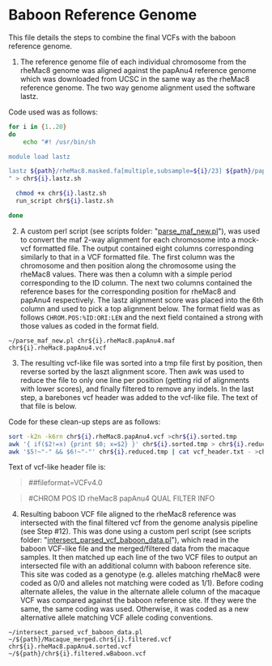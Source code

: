 # Baboon Reference Genome
This file details the steps to combine the final VCFs with the baboon reference genome.

1. The reference genome file of each individual chromosome from the rheMac8 genome was aligned against the papAnu4 reference genome which was downloaded from UCSC in the same way as the rheMac8 reference genome. The two way genome alignment used the software lastz.

Code used was as follows:

```sh
for i in {1..20}  
do
    echo "#! /usr/bin/sh

module load lastz

lastz ${path}/rheMac8.masked.fa[multiple,subsample=${i}/23] ${path}/papAnu4_subset.fa.masked --identity=75 --notransition --step=10 --gapped --chain --gfextend --format=maf+ >chr${i}.rheMac8.papAnu4.maf
" > chr${i}.lastz.sh

  chmod +x chr${i}.lastz.sh
  run_script chr${i}.lastz.sh                                                                                                                  

done
```

2. A custom perl script (see scripts folder: "[parse_maf_new.pl](https://github.com/StevisonLab/Arctoides-Hybridization/blob/main/scripts/parse_maf_new.pl)"), was used to convert the maf 2-way alignment for each chromosome into a mock-vcf formatted file. The output contained eight columns corresponding similarly to that in a VCF formatted file. The first column was the chromosome and then position along the chromosome using the rheMac8 values. There was then a column with a simple period corresponding to the ID column. The next two columns contained the reference bases for the corresponding position for rheMac8 and papAnu4 respectively. The lastz alignment score was placed into the 6th column and used to pick a top alignment below. The format field was as follows `CHROM.POS:%ID:ORI:LEN` and the next field contained a strong with those values as coded in the format field.

`~/parse_maf_new.pl chr${i}.rheMac8.papAnu4.maf chr${i}.rheMac8.papAnu4.vcf`

3. The resulting vcf-like file was sorted into a tmp file first by position, then reverse sorted by the laszt alignment score. Then awk was used to reduce the file to only one line per position (getting rid of alignments with lower scores), and finally filtered to remove any indels. In the last step, a barebones vcf header was added to the vcf-like file. The text of that file is below.

Code for these clean-up steps are as follows:
```sh
sort -k2n -k6rn chr${i}.rheMac8.papAnu4.vcf >chr${i}.sorted.tmp
awk '{ if($2!=x) {print $0; x=$2} }' chr${i}.sorted.tmp > chr${i}.reduced.tmp
awk '$5!~"-" && $6!~"-"' chr${i}.reduced.tmp | cat vcf_header.txt - >chr${i}.rheMac8.papAnu4.sorted.vcf
```

Text of vcf-like header file is:

>##fileformat=VCFv4.0

>#CHROM  POS     ID      rheMac8 papAnu4 QUAL    FILTER  INFO

4. Resulting baboon VCF file aligned to the rheMac8 reference was intersected with the final filtered vcf from the genome analysis pipeline (see Step #12). This was done using a custom perl script (see scripts folder: "[intersect_parsed_vcf_baboon_data.pl](https://github.com/StevisonLab/Arctoides-Hybridization/blob/main/scripts/intersect_parsed_vcf_baboon_data.pl)"), which read in the baboon VCF-like file and the merged/filtered data from the macaque samples. It then matched up each line of the two VCF files to output an intersected file with an additional column with baboon reference site. This site was coded as a genotype (e.g. alleles matching rheMac8 were coded as 0/0 and alleles not matching were coded as 1/1). Before coding alternate alleles, the value in the alternate allele column of the macaque VCF was compared against the baboon reference site. If they were the same, the same coding was used. Otherwise, it was coded as a new alternative allele matching VCF allele coding conventions.

`~/intersect_parsed_vcf_baboon_data.pl ~/${path}/Macaque_merged.chr${i}.filtered.vcf chr${i}.rheMac8.papAnu4.sorted.vcf ~/${path}/chr${i}.filtered.wBaboon.vcf`





